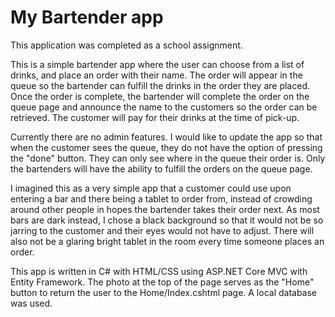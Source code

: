 # My Bartender app

This application was completed as a school assignment.

This is a simple bartender app where the user can choose from a list of drinks, and place an order
with their name. The order will appear in the queue so the bartender can fulfill the drinks in the 
order they are placed. Once the order is complete, the bartender will complete the order on the queue 
page and announce the name to the customers so the order can be retrieved. The customer will pay for 
their drinks at the time of pick-up. 

Currently there are no admin features. I would like to update the app so that when the customer sees the
queue, they do not have the option of pressing the "done" button. They can only see where in the queue
their order is. Only the bartenders will have the ability to fulfill the orders on the queue page. 

I imagined this as a very simple app that a customer could use upon entering a bar and there being a tablet
to order from, instead of crowding around other people in hopes the bartender takes their order next. 
As most bars are dark instead, I chose a black background so that it would not be so jarring to the 
customer and their eyes would not have to adjust. There will also not be a glaring bright tablet in the
room every time someone places an order.

This app is written in C# with HTML/CSS using ASP.NET Core MVC with Entity Framework.
The photo at the top of the page serves as the "Home" button to return the user to the Home/Index.cshtml page.
A local database was used.

